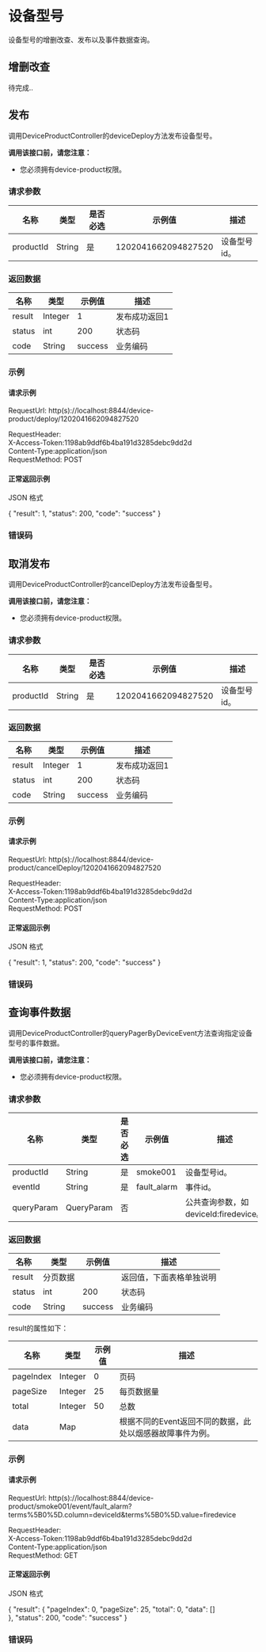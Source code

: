 # 设备型号
设备型号的增删改查、发布以及事件数据查询。

## 增删改查
待完成..

## 发布
调用DeviceProductController的deviceDeploy方法发布设备型号。

**调用该接口前，请您注意：**
- 您必须拥有device-product权限。

### 请求参数
名称       | 类型 | 是否必选 | 示例值 | 描述
-------------- | ------------- | ------------- | ------------- | ------------- 
productId | String | 是 | 1202041662094827520 | 设备型号id。

### 返回数据
名称       | 类型 | 示例值 | 描述
-------------- | ------------- | ------------- | ------------- 
result | Integer | 1 | 发布成功返回1
status | int | 200 | 状态码
code | String  | success | 业务编码

### 示例

#### 请求示例
RequestUrl: http(s)://localhost:8844/device-product/deploy/1202041662094827520  

RequestHeader:  
    X-Access-Token:1198ab9ddf6b4ba191d3285debc9dd2d  
    Content-Type:application/json  
RequestMethod: POST  

#### 正常返回示例

JSON 格式

{
    "result": 1,
    "status": 200,
    "code": "success"
}

### 错误码

## 取消发布
调用DeviceProductController的cancelDeploy方法发布设备型号。

**调用该接口前，请您注意：**
- 您必须拥有device-product权限。

### 请求参数
名称       | 类型 | 是否必选 | 示例值 | 描述
-------------- | ------------- | ------------- | ------------- | ------------- 
productId | String | 是 | 1202041662094827520 | 设备型号id。

### 返回数据
名称       | 类型 | 示例值 | 描述
-------------- | ------------- | ------------- | ------------- 
result | Integer | 1 | 发布成功返回1
status | int | 200 | 状态码
code | String  | success | 业务编码

### 示例

#### 请求示例
RequestUrl: http(s)://localhost:8844/device-product/cancelDeploy/1202041662094827520  

RequestHeader:  
    X-Access-Token:1198ab9ddf6b4ba191d3285debc9dd2d  
    Content-Type:application/json  
RequestMethod: POST  

#### 正常返回示例

JSON 格式

{
    "result": 1,
    "status": 200,
    "code": "success"
}

### 错误码

## 查询事件数据
调用DeviceProductController的queryPagerByDeviceEvent方法查询指定设备型号的事件数据。

**调用该接口前，请您注意：**
- 您必须拥有device-product权限。

### 请求参数
名称       | 类型 | 是否必选 | 示例值 | 描述
-------------- | ------------- | ------------- | ------------- | ------------- 
productId | String | 是 | smoke001 | 设备型号id。
eventId | String | 是 | fault_alarm | 事件id。
queryParam | QueryParam | 否 |  | 公共查询参数，如deviceId:firedevice。

### 返回数据
名称       | 类型 | 示例值 | 描述
-------------- | ------------- | ------------- | ------------- 
result | 分页数据 |  | 返回值，下面表格单独说明
status | int | 200 | 状态码
code | String  | success | 业务编码

result的属性如下：

名称       | 类型 | 示例值 | 描述
-------------- | ------------- | ------------- | ------------- 
pageIndex | Integer | 0 | 页码
pageSize | Integer | 25 | 每页数据量
total | Integer  | 50 | 总数
data | Map  |  | 根据不同的Event返回不同的数据，此处以烟感器故障事件为例。


### 示例

#### 请求示例
RequestUrl: http(s)://localhost:8844/device-product/smoke001/event/fault_alarm?terms%5B0%5D.column=deviceId&terms%5B0%5D.value=firedevice  

RequestHeader:  
    X-Access-Token:1198ab9ddf6b4ba191d3285debc9dd2d  
    Content-Type:application/json  
RequestMethod: GET  

#### 正常返回示例

JSON 格式

{
    "result": {
      "pageIndex": 0,
      "pageSize": 25,
      "total": 0,
      "data": []  
    },
    "status": 200,
    "code": "success"
}

### 错误码